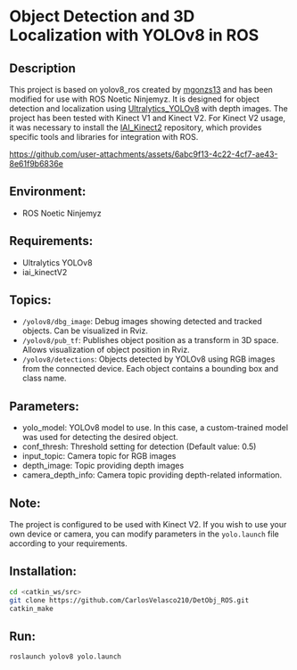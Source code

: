 # Object Detection and 3D Localization with YOLOv8 in ROS
## Description
This project is based on yolov8_ros created by [mgonzs13](https://github.com/mgonzs13/yolov8_ros) and has been modified for use with ROS Noetic Ninjemyz. It is designed for object detection and localization using [Ultralytics_YOLOv8](https://github.com/ultralytics/ultralytics) with depth images.
The project has been tested with Kinect V1 and Kinect V2. For Kinect V2 usage, it was necessary to install the [IAI_Kinect2](https://github.com/code-iai/iai_kinect2) repository, which provides specific tools and libraries for integration with ROS.


https://github.com/user-attachments/assets/6abc9f13-4c22-4cf7-ae43-8e61f9b6836e


## Environment:
- ROS Noetic Ninjemyz
## Requirements:
- Ultralytics YOLOv8
- iai_kinectV2
## Topics:
- ```/yolov8/dbg_image```: Debug images showing detected and tracked objects. Can be visualized in Rviz.
- ```/yolov8/pub_tf```: Publishes object position as a transform in 3D space. Allows visualization of object position in Rviz.
- ```/yolov8/detections```: Objects detected by YOLOv8 using RGB images from the connected device. Each object contains a bounding box and class name.
## Parameters:
- yolo_model: YOLOv8 model to use. In this case, a custom-trained model was used for detecting the desired object.
- conf_thresh: Threshold setting for detection (Default value: 0.5)
- input_topic: Camera topic for RGB images
- depth_image: Topic providing depth images
- camera_depth_info: Camera topic providing depth-related information.
## Note:
The project is configured to be used with Kinect V2. If you wish to use your own device or camera, you can modify parameters in the ```yolo.launch``` file according to your requirements.
## Installation:
``` bash
cd <catkin_ws/src>
git clone https://github.com/CarlosVelasco210/DetObj_ROS.git
catkin_make
```
## Run:
```bash
roslaunch yolov8 yolo.launch
```

